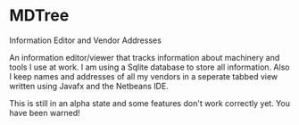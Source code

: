 # MDTree
Information Editor and Vendor Addresses

An information editor/viewer that tracks information about machinery and tools I use at work. I am using a Sqlite database to store all information. Also I keep names and addresses of all my vendors in a seperate tabbed view written using Javafx and the Netbeans IDE.

This is still in an alpha state and some features don't work correctly yet. You have been warned!
